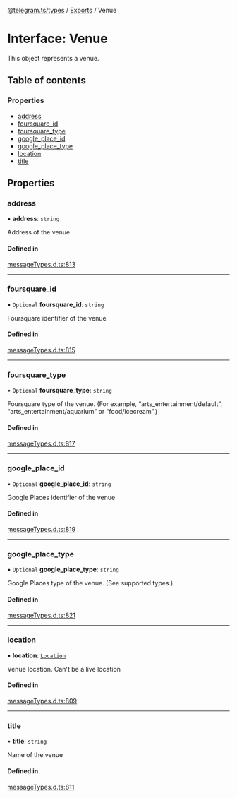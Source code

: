 [@telegram.ts/types](../README.md) / [Exports](../modules.md) / Venue

# Interface: Venue

This object represents a venue.

## Table of contents

### Properties

- [address](Venue.md#address)
- [foursquare\_id](Venue.md#foursquare_id)
- [foursquare\_type](Venue.md#foursquare_type)
- [google\_place\_id](Venue.md#google_place_id)
- [google\_place\_type](Venue.md#google_place_type)
- [location](Venue.md#location)
- [title](Venue.md#title)

## Properties

### address

• **address**: `string`

Address of the venue

#### Defined in

[messageTypes.d.ts:813](https://github.com/telegramsjs/types/blob/d08200f/src/messageTypes.d.ts#L813)

___

### foursquare\_id

• `Optional` **foursquare\_id**: `string`

Foursquare identifier of the venue

#### Defined in

[messageTypes.d.ts:815](https://github.com/telegramsjs/types/blob/d08200f/src/messageTypes.d.ts#L815)

___

### foursquare\_type

• `Optional` **foursquare\_type**: `string`

Foursquare type of the venue. (For example, “arts_entertainment/default”, “arts_entertainment/aquarium” or “food/icecream”.)

#### Defined in

[messageTypes.d.ts:817](https://github.com/telegramsjs/types/blob/d08200f/src/messageTypes.d.ts#L817)

___

### google\_place\_id

• `Optional` **google\_place\_id**: `string`

Google Places identifier of the venue

#### Defined in

[messageTypes.d.ts:819](https://github.com/telegramsjs/types/blob/d08200f/src/messageTypes.d.ts#L819)

___

### google\_place\_type

• `Optional` **google\_place\_type**: `string`

Google Places type of the venue. (See supported types.)

#### Defined in

[messageTypes.d.ts:821](https://github.com/telegramsjs/types/blob/d08200f/src/messageTypes.d.ts#L821)

___

### location

• **location**: [`Location`](Location.md)

Venue location. Can't be a live location

#### Defined in

[messageTypes.d.ts:809](https://github.com/telegramsjs/types/blob/d08200f/src/messageTypes.d.ts#L809)

___

### title

• **title**: `string`

Name of the venue

#### Defined in

[messageTypes.d.ts:811](https://github.com/telegramsjs/types/blob/d08200f/src/messageTypes.d.ts#L811)
